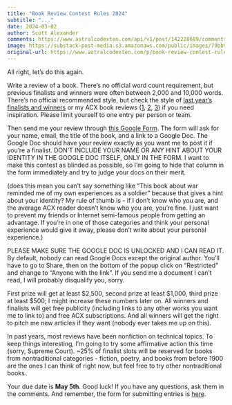 ```yaml
---
title: "Book Review Contest Rules 2024"
subtitle: "..."
date: 2024-03-02
author: Scott Alexander
comments: https://www.astralcodexten.com/api/v1/post/142228689/comments?&all_comments=true
image: https://substack-post-media.s3.amazonaws.com/public/images/79bb900e-5f11-4a7f-b8e3-b746693787a9_2560x1587.jpeg
original-url: https://www.astralcodexten.com/p/book-review-contest-rules-2024
---
```

All right, let’s do this again.

Write a review of a book. There’s no official word count requirement, but previous finalists and winners were often between 2,000 and 10,000 words. There’s no official recommended style, but check the style of [last year’s finalists and winners](/p/book-review-contest-2023-winners) or my ACX book reviews ([1](https://astralcodexten.substack.com/p/book-review-lifespan), [2](https://astralcodexten.substack.com/p/book-review-which-country-has-the), [3](https://astralcodexten.substack.com/p/book-review-arabian-nights)) if you need inspiration. Please limit yourself to one entry per person or team.

Then send me your review through [this Google Form](https://forms.gle/bsCNSCep6S16uH966). The form will ask for your name, email, the title of the book, and a link to a Google Doc. The Google Doc should have your review exactly as you want me to post it if you’re a finalist. DON’T INCLUDE YOUR NAME OR ANY HINT ABOUT YOUR IDENTITY IN THE GOOGLE DOC ITSELF, ONLY IN THE FORM. I want to make this contest as blinded as possible, so I’m going to hide that column in the form immediately and try to judge your docs on their merit.

(does this mean you can’t say something like “This book about war reminded me of my own experiences as a soldier” because that gives a hint about your identity? My rule of thumb is - if I don’t know who you are, and the average ACX reader doesn’t know who you are, you’re fine. I just want to prevent my friends or Internet semi-famous people from getting an advantage. If you’re in one of those categories and think your personal experience would give it away, please don’t write about your personal experience.)

PLEASE MAKE SURE THE GOOGLE DOC IS UNLOCKED AND I CAN READ IT. By default, nobody can read Google Docs except the original author. You’ll have to go to Share, then on the bottom of the popup click on “Restricted” and change to “Anyone with the link”. If you send me a document I can’t read, I will probably disqualify you, sorry.

First prize will get at least $2,500, second prize at least $1,000, third prize at least $500; I might increase these numbers later on. All winners and finalists will get free publicity (including links to any other works you want me to link to) and free ACX subscriptions. And all winners will get the right to pitch me new articles if they want (nobody ever takes me up on this).

In past years, most reviews have been nonfiction on technical topics. To keep things interesting, I’m going to try some affirmative action this time (sorry, Supreme Court). ~25% of finalist slots will be reserved for books from nontraditional categories - fiction, poetry, and books from before 1900 are the ones I can think of right now, but feel free to try other nontraditional books.

Your due date is **May 5th**. Good luck! If you have any questions, ask them in the comments. And remember, the form for submitting entries is [here](https://forms.gle/bsCNSCep6S16uH966).
